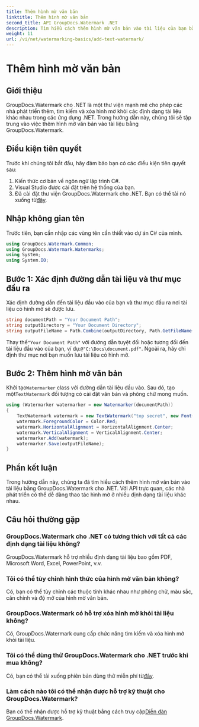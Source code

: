 ```yaml
---
title: Thêm hình mờ văn bản
linktitle: Thêm hình mờ văn bản
second_title: API GroupDocs.Watermark .NET
description: Tìm hiểu cách thêm hình mờ văn bản vào tài liệu của bạn bằng Groupdocs cho .NET với hướng dẫn từng bước này.
weight: 11
url: /vi/net/watermarking-basics/add-text-watermark/
---
```


# Thêm hình mờ văn bản

## Giới thiệu
GroupDocs.Watermark cho .NET là một thư viện mạnh mẽ cho phép các nhà phát triển thêm, tìm kiếm và xóa hình mờ khỏi các định dạng tài liệu khác nhau trong các ứng dụng .NET. Trong hướng dẫn này, chúng tôi sẽ tập trung vào việc thêm hình mờ văn bản vào tài liệu bằng GroupDocs.Watermark.
## Điều kiện tiên quyết
Trước khi chúng tôi bắt đầu, hãy đảm bảo bạn có các điều kiện tiên quyết sau:
1. Kiến thức cơ bản về ngôn ngữ lập trình C#.
2. Visual Studio được cài đặt trên hệ thống của bạn.
3.  Đã cài đặt thư viện GroupDocs.Watermark cho .NET. Bạn có thể tải nó xuống từ[đây](https://releases.groupdocs.com/Watermark/net/).

## Nhập không gian tên
Trước tiên, bạn cần nhập các vùng tên cần thiết vào dự án C# của mình.
```csharp
using GroupDocs.Watermark.Common;
using GroupDocs.Watermark.Watermarks;
using System;
using System.IO;
```
## Bước 1: Xác định đường dẫn tài liệu và thư mục đầu ra
Xác định đường dẫn đến tài liệu đầu vào của bạn và thư mục đầu ra nơi tài liệu có hình mờ sẽ được lưu.
```csharp
string documentPath = "Your Document Path";
string outputDirectory = "Your Document Directory";
string outputFileName = Path.Combine(outputDirectory, Path.GetFileName(documentPath));
```
 Thay thế`"Your Document Path"` với đường dẫn tuyệt đối hoặc tương đối đến tài liệu đầu vào của bạn, ví dụ:`@"C:\Docs\document.pdf"`. Ngoài ra, hãy chỉ định thư mục nơi bạn muốn lưu tài liệu có hình mờ.
## Bước 2: Thêm hình mờ văn bản
 Khởi tạo`Watermarker` class với đường dẫn tài liệu đầu vào. Sau đó, tạo một`TextWatermark` đối tượng có cài đặt văn bản và phông chữ mong muốn.
```csharp
using (Watermarker watermarker = new Watermarker(documentPath))
{
    TextWatermark watermark = new TextWatermark("top secret", new Font("Arial", 36));
    watermark.ForegroundColor = Color.Red;
    watermark.HorizontalAlignment = HorizontalAlignment.Center;
    watermark.VerticalAlignment = VerticalAlignment.Center;
    watermarker.Add(watermark);
    watermarker.Save(outputFileName);
}
```

## Phần kết luận
Trong hướng dẫn này, chúng ta đã tìm hiểu cách thêm hình mờ văn bản vào tài liệu bằng GroupDocs.Watermark cho .NET. Với API trực quan, các nhà phát triển có thể dễ dàng thao tác hình mờ ở nhiều định dạng tài liệu khác nhau.
## Câu hỏi thường gặp
### GroupDocs.Watermark cho .NET có tương thích với tất cả các định dạng tài liệu không?
GroupDocs.Watermark hỗ trợ nhiều định dạng tài liệu bao gồm PDF, Microsoft Word, Excel, PowerPoint, v.v.
### Tôi có thể tùy chỉnh hình thức của hình mờ văn bản không?
Có, bạn có thể tùy chỉnh các thuộc tính khác nhau như phông chữ, màu sắc, căn chỉnh và độ mờ của hình mờ văn bản.
### GroupDocs.Watermark có hỗ trợ xóa hình mờ khỏi tài liệu không?
Có, GroupDocs.Watermark cung cấp chức năng tìm kiếm và xóa hình mờ khỏi tài liệu.
### Tôi có thể dùng thử GroupDocs.Watermark cho .NET trước khi mua không?
 Có, bạn có thể tải xuống phiên bản dùng thử miễn phí từ[đây](https://releases.groupdocs.com/).
### Làm cách nào tôi có thể nhận được hỗ trợ kỹ thuật cho GroupDocs.Watermark?
 Bạn có thể nhận được hỗ trợ kỹ thuật bằng cách truy cập[Diễn đàn GroupDocs.Watermark](https://forum.groupdocs.com/c/watermark/19).